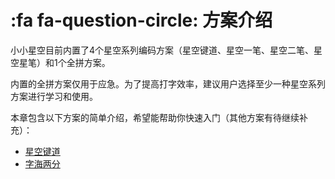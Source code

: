 # :fa fa-question-circle: 方案介绍

小小星空目前内置了4个星空系列编码方案（星空键道、星空一笔、星空二笔、星空星笔）和1个全拼方案。

内置的全拼方案仅用于应急。为了提高打字效率，建议用户选择至少一种星空系列方案进行学习和使用。

本章包含以下方案的简单介绍，希望能帮助你快速入门（其他方案有待继续补充）：

* [星空键道](intro-schema-xkjd6.md)
* [字海两分](intro-schema-zhlf.md)